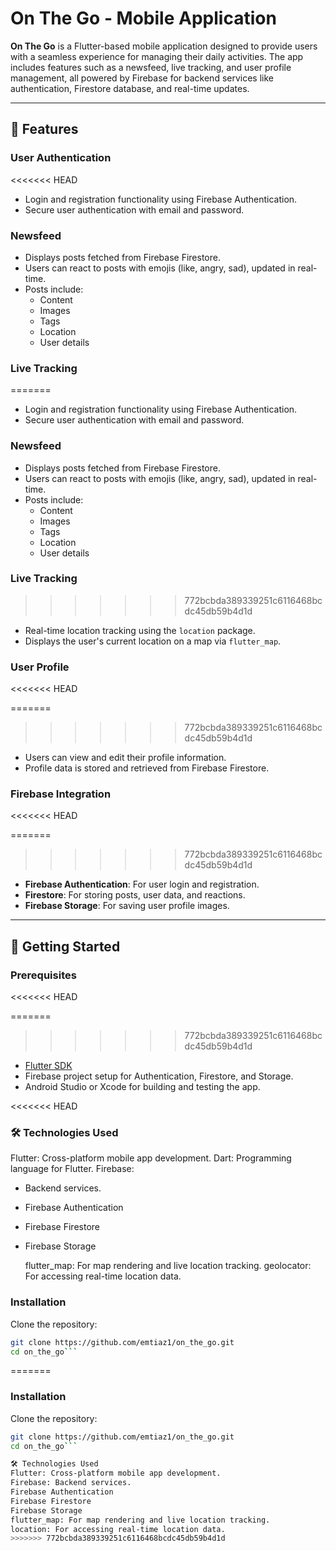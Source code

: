 # On The Go - Mobile Application

**On The Go** is a Flutter-based mobile application designed to provide users with a seamless experience for managing their daily activities. The app includes features such as a newsfeed, live tracking, and user profile management, all powered by Firebase for backend services like authentication, Firestore database, and real-time updates.

---

## 📱 Features

### **User Authentication**
<<<<<<< HEAD

- Login and registration functionality using Firebase Authentication.
- Secure user authentication with email and password.

### **Newsfeed**

- Displays posts fetched from Firebase Firestore.
- Users can react to posts with emojis (like, angry, sad), updated in real-time.
- Posts include:
  - Content
  - Images
  - Tags
  - Location
  - User details

### **Live Tracking**

=======
- Login and registration functionality using Firebase Authentication.
- Secure user authentication with email and password.

### **Newsfeed**
- Displays posts fetched from Firebase Firestore.
- Users can react to posts with emojis (like, angry, sad), updated in real-time.
- Posts include:
  - Content
  - Images
  - Tags
  - Location
  - User details

### **Live Tracking**
>>>>>>> 772bcbda389339251c6116468bcdc45db59b4d1d
- Real-time location tracking using the `location` package.
- Displays the user's current location on a map via `flutter_map`.

### **User Profile**
<<<<<<< HEAD

=======
>>>>>>> 772bcbda389339251c6116468bcdc45db59b4d1d
- Users can view and edit their profile information.
- Profile data is stored and retrieved from Firebase Firestore.

### **Firebase Integration**
<<<<<<< HEAD

=======
>>>>>>> 772bcbda389339251c6116468bcdc45db59b4d1d
- **Firebase Authentication**: For user login and registration.
- **Firestore**: For storing posts, user data, and reactions.
- **Firebase Storage**: For saving user profile images.

---

## 🚀 Getting Started

### Prerequisites
<<<<<<< HEAD

=======
>>>>>>> 772bcbda389339251c6116468bcdc45db59b4d1d
- [Flutter SDK](https://flutter.dev/docs/get-started/install)
- Firebase project setup for Authentication, Firestore, and Storage.
- Android Studio or Xcode for building and testing the app.

<<<<<<< HEAD
### 🛠️ Technologies Used

Flutter: Cross-platform mobile app development.
Dart: Programming language for Flutter.
Firebase:

- Backend services.
- Firebase Authentication
- Firebase Firestore
- Firebase Storage

  flutter_map: For map rendering and live location tracking.
  geolocator: For accessing real-time location data.

### Installation

Clone the repository:

````bash
git clone https://github.com/emtiaz1/on_the_go.git
cd on_the_go```


````
=======
### Installation
Clone the repository:
   ```bash
   git clone https://github.com/emtiaz1/on_the_go.git
   cd on_the_go```

🛠️ Technologies Used
Flutter: Cross-platform mobile app development.
Firebase: Backend services.
Firebase Authentication
Firebase Firestore
Firebase Storage
flutter_map: For map rendering and live location tracking.
location: For accessing real-time location data.
>>>>>>> 772bcbda389339251c6116468bcdc45db59b4d1d
